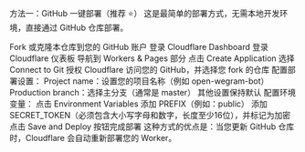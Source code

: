 方法一：GitHub 一键部署（推荐 ⭐）
这是最简单的部署方式，无需本地开发环境，直接通过 GitHub 仓库部署。

Fork 或克隆本仓库到您的 GitHub 账户
登录 Cloudflare Dashboard
登录 Cloudflare 仪表板
导航到 Workers & Pages 部分
点击 Create Application
选择 Connect to Git
授权 Cloudflare 访问您的 GitHub，并选择您 fork 的仓库
配置部署设置：
Project name：设置您的项目名称（例如 open-wegram-bot）
Production branch：选择主分支（通常是 master）
其他设置保持默认
配置环境变量：
点击 Environment Variables
添加 PREFIX（例如：public）
添加 SECRET_TOKEN（必须包含大小写字母和数字，长度至少16位），并标记为加密
点击 Save and Deploy 按钮完成部署
这种方式的优点是：当您更新 GitHub 仓库时，Cloudflare 会自动重新部署您的 Worker。
